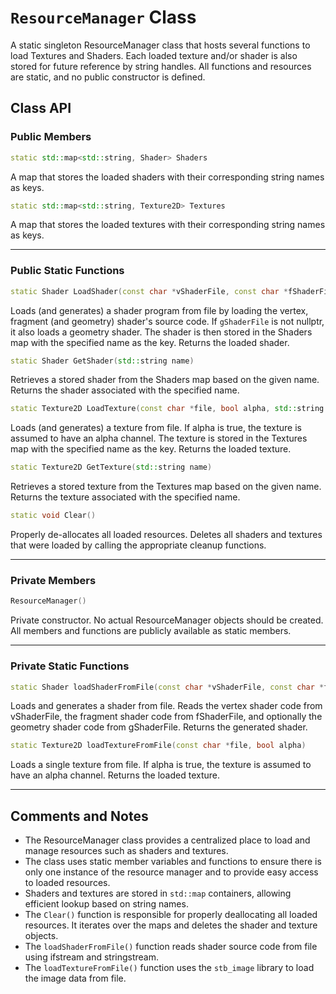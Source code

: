 # `ResourceManager` Class

A static singleton ResourceManager class that hosts several functions to load Textures and Shaders. Each loaded texture and/or shader is also stored for future reference by string handles. All functions and resources are static, and no public constructor is defined.

## Class API

### Public Members

```cpp
static std::map<std::string, Shader> Shaders
```

A map that stores the loaded shaders with their corresponding string names as keys.

```cpp
static std::map<std::string, Texture2D> Textures
```

A map that stores the loaded textures with their corresponding string names as keys.

---

### Public Static Functions

```cpp
static Shader LoadShader(const char *vShaderFile, const char *fShaderFile, const char *gShaderFile, std::string name)
```

Loads (and generates) a shader program from file by loading the vertex, fragment (and geometry) shader's source code. If `gShaderFile` is not nullptr, it also loads a geometry shader. The shader is then stored in the Shaders map with the specified name as the key. Returns the loaded shader.

```cpp
static Shader GetShader(std::string name)
```

Retrieves a stored shader from the Shaders map based on the given name. Returns the shader associated with the specified name.

```cpp
static Texture2D LoadTexture(const char *file, bool alpha, std::string name)
```

Loads (and generates) a texture from file. If alpha is true, the texture is assumed to have an alpha channel. The texture is stored in the Textures map with the specified name as the key. Returns the loaded texture.

```cpp
static Texture2D GetTexture(std::string name)
```

Retrieves a stored texture from the Textures map based on the given name. Returns the texture associated with the specified name.

```cpp
static void Clear()
```

Properly de-allocates all loaded resources. Deletes all shaders and textures that were loaded by calling the appropriate cleanup functions.

---

### Private Members

```cpp
ResourceManager()
```

Private constructor. No actual ResourceManager objects should be created. All members and functions are publicly available as static members.

---

### Private Static Functions

```cpp
static Shader loadShaderFromFile(const char *vShaderFile, const char *fShaderFile, const char *gShaderFile)
```

Loads and generates a shader from file. Reads the vertex shader code from vShaderFile, the fragment shader code from fShaderFile, and optionally the geometry shader code from gShaderFile. Returns the generated shader.

```cpp
static Texture2D loadTextureFromFile(const char *file, bool alpha)
```

Loads a single texture from file. If alpha is true, the texture is assumed to have an alpha channel. Returns the loaded texture.

---

## Comments and Notes

- The ResourceManager class provides a centralized place to load and manage resources such as shaders and textures.
- The class uses static member variables and functions to ensure there is only one instance of the resource manager and to provide easy access to loaded resources.
- Shaders and textures are stored in `std::map` containers, allowing efficient lookup based on string names.
- The `Clear()` function is responsible for properly deallocating all loaded resources. It iterates over the maps and deletes the shader and texture objects.
- The `loadShaderFromFile()` function reads shader source code from file using ifstream and stringstream.
- The `loadTextureFromFile()` function uses the `stb_image` library to load the image data from file.